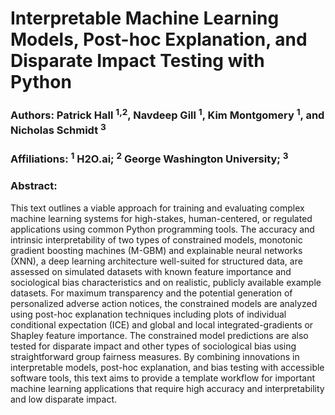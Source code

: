 # Interpretable Machine Learning Models, Post-hoc Explanation, and Disparate Impact Testing with Python

### Authors: Patrick Hall <sup>1,2</sup>, Navdeep Gill <sup>1</sup>, Kim Montgomery <sup>1</sup>, and Nicholas Schmidt <sup>3</sup>
### Affiliations: <sup>1</sup> H2O.ai; <sup>2</sup> George Washington University; <sup>3</sup> 

### Abstract: 
This text outlines a viable approach for training and evaluating complex machine learning systems for high-stakes, human-centered, or regulated applications using common Python programming tools. The accuracy and intrinsic interpretability of two types of constrained models, monotonic gradient boosting machines (M-GBM) and explainable neural networks (XNN), a deep learning architecture well-suited for structured data, are assessed on simulated datasets with known feature importance and sociological bias characteristics and on realistic, publicly available example datasets. For maximum transparency and the potential generation of personalized adverse action notices, the constrained models are analyzed using post-hoc explanation techniques including plots of individual conditional expectation (ICE) and global and local integrated-gradients or Shapley feature importance. The constrained model predictions are also tested for disparate impact and other types of sociological bias using straightforward group fairness measures. By combining innovations in interpretable models, post-hoc explanation, and bias testing with accessible software tools, this text aims to provide a template workflow for important machine learning applications that require high accuracy and interpretability and low disparate impact.
